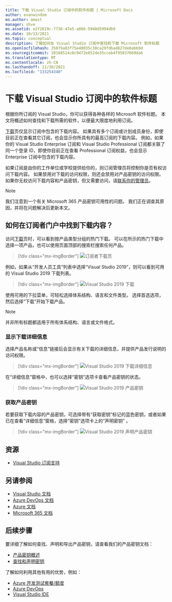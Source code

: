 ```yaml
---
title: 下载 Visual Studio 订阅中的软件标题 | Microsoft Docs
author: evanwindom
ms.author: amast
manager: shve
ms.assetid: e2f2619c-7736-47e5-a066-5940d5994db9
ms.date: 10/13/2021
ms.topic: conceptual
description: 了解如何在 Visual Studio 订阅中查找和下载 Microsoft 软件标题
ms.openlocfilehash: 35079a83f75e40035c30ca29fdbad827de0abb9d
ms.sourcegitcommit: 28168514c0c9472e852de35cceb4f95837669da6
ms.translationtype: MT
ms.contentlocale: zh-CN
ms.lasthandoff: 11/30/2021
ms.locfileid: "133254340"
---
```

# <a name="downloading-software-titles-in-visual-studio-subscriptions"></a>下载 Visual Studio 订阅中的软件标题
根据你所订阅的 Visual Studio，你可以获得各种各样的 Microsoft 软件标题。  本文将概述如何查找和下载所需的软件，以便最大限度地利用订阅。 

[下载](https://my.visualstudio.com/downloads/featured)页仅显示订阅中包含的下载内容。  如果具有多个订阅或计划成员身份，即使目前正在查看其它订阅，也会显示你所具有的最高订阅的下载内容。  例如，如果你的 Visual Studio Enterprise 订阅和 Visual Studio Professional 订阅都关联了同一个登录 ID，即使你目前正在查看 Professional 订阅权益，也会显示 Enterprise 订阅中包含的下载内容。  

如果订阅是由你的工作单位或学校提供给你的，则订阅管理员将控制你是否有权访问下载内容。 如果禁用对下载的访问权限，则还会禁用对产品密钥的访问权限。 如果你无权访问下载内容和产品密钥，但又需要访问，请[联系你的管理员](contact-my-admin.md)。

> [!NOTE]
> 我们注意到一个有关 Microsoft 365 产品密钥可用性的问题。  我们正在调查其原因，并将在问题解决后更新本文。 

## <a name="how-do-i-find-downloads-in-the-subscriber-portal"></a>如何在订阅者门户中找到下载内容？
访问[下载](https://my.visualstudio.com/downloads/featured?wt.mc_id=o~msft~docs)页时，可以看到按产品类型分组的热门下载。  可以在所示的热门下载中选择一项产品，也可以使用页面顶部的搜索栏搜索任何产品。
> [!div class="mx-imgBorder"]
> ![订阅者下载页](_img/subscriber-downloads/subscriber-downloads-resized.png "当选择“下载”边栏选项卡时，将显示最热门的下载内容。")

例如，如果从“开发人员工具”列表中选择“Visual Studio 2019”，则可以看到可用的 Visual Studio 2019 下载列表。
> [!div class="mx-imgBorder"]
> ![Visual Studio 2019 下载](_img/subscriber-downloads/vs2019-product-list.png "当你选择一个产品时，将显示可用版本的列表。")

使用可用的下拉菜单，可轻松选择体系结构、语言和文件类型。 选择首选选项，然后选择“下载”开始下载产品。

> [!NOTE]
> 并非所有标题都适用于所有体系结构、语言或文件格式。  

### <a name="displaying-download-details"></a>显示下载详细信息
选择产品名称或“信息”链接后会显示有关下载的详细信息，并提供产品发行说明的访问权限。
> [!div class="mx-imgBorder"]
> ![Visual Studio 2019 下载详细信息](_img/subscriber-downloads/vs2019-info.png "“信息”选项卡显示有关下载的信息，并提供发行说明的相关信息。")

在“详细信息”窗格中，也可以选择“密钥”选项卡查看产品密钥的状态。
> [!div class="mx-imgBorder"]
> ![Visual Studio 2019 产品密钥](_img/subscriber-downloads/vs2019-keys.png "“密钥”选项卡显示剩余的密钥数，并允许声明可用密钥。")

### <a name="obtaining-product-keys"></a>获取产品密钥
若要获取下载内容的产品密钥，可选择带有“获取密钥”标记的蓝色密钥，或者如果已在查看“详细信息”窗格，选择“密钥”选项卡上的“声明密钥”  。
> [!div class="mx-imgBorder"]
> ![Visual Studio 2019 声明产品密钥](_img/subscriber-downloads/vs2019-claim-keys.png "选择“声明密钥”可以声明剩余的密钥。")

## <a name="resources"></a>资源
- [Visual Studio 订阅支持](https://my.visualstudio.com/gethelp)

## <a name="see-also"></a>另请参阅
- [Visual Studio 文档](/visualstudio/)
- [Azure DevOps 文档](/azure/devops/)
- [Azure 文档](/azure/)
- [Microsoft 365 文档](/microsoft-365/)

## <a name="next-steps"></a>后续步骤
要详细了解如何查找、声明和导出产品密钥，请查看我们的产品密钥文档：
- [产品密钥概述](product-keys.md)
- [查找和声明密钥](find-keys.md)

了解如何利用其他有用的优势，例如：
- [Azure 开发测试套餐/额度](/azure/devtest/offer/)
- [Azure DevOps](vs-azure-devops.md)
- [Visual Studio IDE](vs-ide-benefit.md)